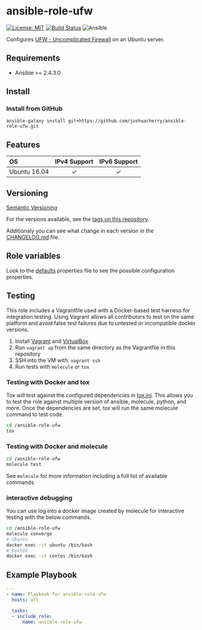 # ansible-role-ufw

[![License: MIT](https://img.shields.io/badge/License-MIT-yellow.svg)](https://opensource.org/licenses/MIT)
[![Build Status](https://travis-ci.org/joshuacherry/ansible-role-ufw.svg?branch=master)](https://travis-ci.org/joshuacherry/ansible-role-ufw)
![Ansible](https://img.shields.io/badge/ansible-2.4.3.0-green.svg)

Configures [UFW - Uncomplicated Firewall](https://help.ubuntu.com/community/UFW) on an Ubuntu server.

## Requirements

- Ansible >= 2.4.3.0

## Install

### Install from GitHub

`ansible-galaxy install git+https://github.com/joshuacherry/ansible-role-ufw.git`

## Features

| OS            | IPv4 Support  | IPv6 Support  |
| :------------ | :-----------: | :-----------: |
| Ubuntu 16.04  | ✓            | ✓             |

## Versioning

[Semantic Versioning](http://semver.org/)

For the versions available, see the [tags on this repository](https://github.com/joshuacherry/ansible-role-ufw/tags).

Additionaly you can see what change in each version in the [CHANGELOG.md](CHANGELOG.md) file.

## Role variables

Look to the [defaults](defaults/main.yml) properties file to see the possible configuration properties.

## Testing

This role includes a Vagrantfile used with a Docker-based test harness for integration testing. Using Vagrant allows all contributors to test on the same platform and avoid false test failures due to untested or incompatible docker versions.

1. Install [Vagrant](https://www.vagrantup.com/) and [VirtualBox](https://www.virtualbox.org/)
1. Run `vagrant up` from the same directory as the Vagrantfile in this repository
1. SSH into the VM with: `vagrant ssh`
1. Run tests with `molecule` or `tox`

### Testing with Docker and tox

Tox will test against the configured dependencies in [tox.ini](tox.ini). This allows you to test the role against multiple version of ansible, molecule, python, and more. Once the dependencies are set, tox will run the same molecule command to test code.

```bash
cd /ansible-role-ufw
tox
```

### Testing with Docker and molecule

```bash
cd /ansible-role-ufw
molecule test
```

See `molecule` for more information including a full list of available commands.

### interactive debugging

You can use log into a docker image created by molecule for interactive testing with the below commands.

```bash
cd /ansible-role-ufw
molecule converge
# Ubuntu
docker exec -it ubuntu /bin/bash
# CentOS
docker exec -it centos /bin/bash
```

## Example Playbook

```yaml
---
- name: Playbook for ansible-role-ufw
  hosts: all

  tasks:
  - include_role:
      name: ansible-role-ufw
```